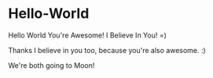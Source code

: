# Hello-World
Hello World You're Awesome! I Believe In You! =)

Thanks I believe in you too, because you're also awesome. :)

We're both going to Moon!
